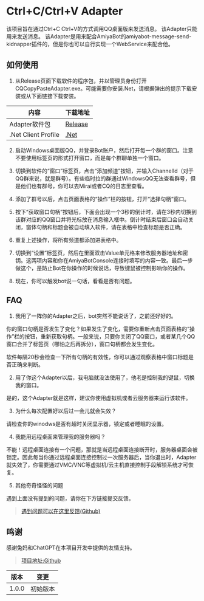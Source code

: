 # Ctrl+C/Ctrl+V Adapter

该项目旨在通过Ctrl+C Ctrl+V的方式调用QQ桌面版来发送消息。
该Adapter只能用来发送消息。
该Adapter是用来配合AmiyaBot的amiyabot-message-send-kidnapper插件的，但是你也可以自行实现一个WebService来配合他。

## 如何使用

1. 从Release页面下载软件的程序包，并以管理员身份打开CQCopyPasteAdapter.exe。可能需要你安装.Net，请根据弹出的提示下载安装或从下面链接下载安装。

|  内容   | 下载地址  |
|  ----  | ----  |
| Adapter软件包 | [Release](https://github.com/hsyhhssyy/CQCopyPasteAdapter/releases/) |
| .Net Client Profile | [.Net](https://dotnet.microsoft.com/zh-cn/download) |

2. 启动Windows桌面版QQ，并登录Bot账户，然后打开每一个群的窗口。注意不要使用标签页的形式打开窗口，而是每个群聊单独一个窗口。

3. 切换到软件的“窗口”标签页，点击“添加频道”按钮，并输入ChannelId（对于QQ群来说，就是群号）。有些临时拉的群通过WindowsQQ无法查看群号，但是他们也有群号，你可以去Mirai或者CQ的日志里查看。

4. 添加了群号以后，点击页面表格的“操作”栏的按钮，打开“选择句柄”窗口。

5. 按下“获取窗口句柄”按钮后，下面会出现一个3秒的倒计时，请在3秒内切换到该群对应的QQ窗口并将光标放在消息输入框中。倒计时结束后窗口会自动关闭，窗体句柄和标题会被自动填入软件，请在表格中检查标题是否正确。

6. 重复上述操作，将所有频道都添加进表格中。

7. 切换到“设置”标签页，然后在里面双击Value单元格来修改服务器地址和密钥。这两项内容和你在AmiyaBotConsole连接时填写的内容一致。最后一步做这个，是防止Bot在你操作的时候说话，导致键鼠被控制影响你的操作。

8. 现在，你可以触发bot说一句话，看看是否有问题。

## FAQ

1. 我用了一阵你的Adapter之后，bot突然不能说话了，之前还好好的。

你的窗口句柄是否发生了变化？如果发生了变化，需要你重新点击页面表格的“操作”栏的按钮，重新获取句柄。一般来说，只要你关闭了QQ窗口，或者某几个QQ窗口合并了标签页（哪怕之后再拆分），窗口句柄都会发生变化。

软件每隔20秒会检查一下所有句柄的有效性，你可以通过观察表格中窗口标题是否正确来判断。

2. 用了你这个Adapter以后，我电脑就没法使用了，他老是控制我的键鼠，切换我的窗口。

是的，这个Adapter就是这样，建议你使用虚拟机或者云服务器来运行该软件。

3. 为什么每次配置好以后过一会儿就会失效？

请检查你的winodws是否有超时关闭显示器，锁定或者睡眠的设置。

4. 我能用远程桌面来管理我的服务器吗？

不能！远程桌面连接有一个问题，那就是当远程桌面连接断开时，服务器桌面会被锁定。因此每当你通过远程桌面连接控制过一次服务器后，当你退出时，Adapter就失效了，你需要通过VMC/VNC等虚拟机/云主机直接控制手段解锁系统才可恢复。

5. 其他奇奇怪怪的问题

遇到上面没有提到的问题，请你在下方链接提交反馈。

> [遇到问题可以在这里反馈(Github)](https://github.com/hsyhhssyy/CQCopyPasteAdapter/issues/new/)

## 鸣谢

感谢兔妈和ChatGPT在本项目开发中提供的友情支持。

> [项目地址:Github](https://github.com/hsyhhssyy/CQCopyPasteAdapter/)

|  版本   | 变更  |
|  ----  | ----  |
| 1.0.0  | 初始版本 |
